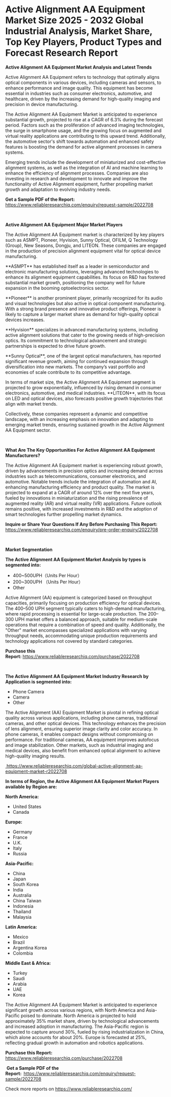 <p><h1>Active Alignment AA Equipment Market Size 2025 - 2032 Global Industrial Analysis, Market Share, Top Key Players, Product Types and Forecast Research Report</h1></p><p><strong>Active Alignment AA Equipment Market Analysis and Latest Trends</strong></p>
<p><p>Active Alignment AA Equipment refers to technology that optimally aligns optical components in various devices, including cameras and sensors, to enhance performance and image quality. This equipment has become essential in industries such as consumer electronics, automotive, and healthcare, driven by the increasing demand for high-quality imaging and precision in device manufacturing.</p><p>The Active Alignment AA Equipment Market is anticipated to experience substantial growth, projected to rise at a CAGR of 6.3% during the forecast period. Factors such as the proliferation of advanced imaging technologies, the surge in smartphone usage, and the growing focus on augmented and virtual reality applications are contributing to this upward trend. Additionally, the automotive sector's shift towards automation and enhanced safety features is boosting the demand for active alignment processes in camera systems.</p><p>Emerging trends include the development of miniaturized and cost-effective alignment systems, as well as the integration of AI and machine learning to enhance the efficiency of alignment processes. Companies are also investing in research and development to innovate and improve the functionality of Active Alignment equipment, further propelling market growth and adaptation to evolving industry needs.</p></p>
<p><strong>Get a Sample PDF of the Report:&nbsp;</strong> <a href="https://www.reliableresearchiq.com/enquiry/request-sample/2022708?utm_campaign=3055&utm_medium=2&utm_source=Github&utm_content=ia&utm_term=29032025&utm_id=active-alignment-aa-equipment">https://www.reliableresearchiq.com/enquiry/request-sample/2022708</a></p>
<p>&nbsp;</p>
<p><strong>Active Alignment AA Equipment Major Market Players</strong></p>
<p><p>The Active Alignment AA Equipment market is characterized by key players such as ASMPT, Pioneer, Hyvision, Sunny Optical, OFILM, Q Technology (Group), New Seasons, Dongju, and LITEON. These companies are engaged in the production of precision alignment equipment vital for optical device manufacturing.</p><p>**ASMPT** has established itself as a leader in semiconductor and electronic manufacturing solutions, leveraging advanced technologies to enhance its alignment equipment capabilities. Its focus on R&D has fostered substantial market growth, positioning the company well for future expansion in the booming optoelectronics sector.</p><p>**Pioneer** is another prominent player, primarily recognized for its audio and visual technologies but also active in optical component manufacturing. With a strong brand presence and innovative product offerings, Pioneer is likely to capture a larger market share as demand for high-quality optical devices increases.</p><p>**Hyvision** specializes in advanced manufacturing systems, including active alignment solutions that cater to the growing needs of high-precision optics. Its commitment to technological advancement and strategic partnerships is expected to drive future growth.</p><p>**Sunny Optical**, one of the largest optical manufacturers, has reported significant revenue growth, aiming for continued expansion through diversification into new markets. The company’s vast portfolio and economies of scale contribute to its competitive advantage.</p><p>In terms of market size, the Active Alignment AA Equipment segment is projected to grow exponentially, influenced by rising demand in consumer electronics, automotive, and medical industries. **LITEON**, with its focus on LED and optical devices, also forecasts positive growth trajectories that align with market trends.</p><p>Collectively, these companies represent a dynamic and competitive landscape, with an increasing emphasis on innovation and adapting to emerging market trends, ensuring sustained growth in the Active Alignment AA Equipment sector.</p></p>
<p>&nbsp;</p>
<p><strong>What Are The Key Opportunities For Active Alignment AA Equipment Manufacturers?</strong></p>
<p><p>The Active Alignment AA Equipment market is experiencing robust growth, driven by advancements in precision optics and increasing demand across industries such as telecommunications, consumer electronics, and automotive. Notable trends include the integration of automation and AI, enhancing manufacturing efficiency and product quality. The market is projected to expand at a CAGR of around 12% over the next five years, fueled by innovations in miniaturization and the rising prevalence of augmented reality (AR) and virtual reality (VR) applications. Future outlook remains positive, with increased investments in R&D and the adoption of smart technologies further propelling market dynamics.</p></p>
<p><strong>Inquire or Share Your Questions If Any Before Purchasing This Report:</strong> <a href="https://www.reliableresearchiq.com/enquiry/pre-order-enquiry/2022708?utm_campaign=3055&utm_medium=2&utm_source=Github&utm_content=ia&utm_term=29032025&utm_id=active-alignment-aa-equipment">https://www.reliableresearchiq.com/enquiry/pre-order-enquiry/2022708</a></p>
<p>&nbsp;</p>
<p><strong>Market Segmentation</strong></p>
<p><strong>The Active Alignment AA Equipment Market Analysis by types is segmented into:</strong></p>
<p><ul><li>400~500UPH（Units Per Hour）</li><li>200~300UPH （Units Per Hour）</li><li>Other</li></ul></p>
<p><p>Active Alignment (AA) equipment is categorized based on throughput capacities, primarily focusing on production efficiency for optical devices. The 400–500 UPH segment typically caters to high-demand manufacturing, where rapid processing is essential for large-scale production. The 200–300 UPH market offers a balanced approach, suitable for medium-scale operations that require a combination of speed and quality. Additionally, the "Other" market encompasses specialized applications with varying throughput needs, accommodating unique production requirements and technology applications not covered by standard categories.</p></p>
<p><strong>Purchase this Report:&nbsp;</strong><a href="https://www.reliableresearchiq.com/purchase/2022708?utm_campaign=3055&utm_medium=2&utm_source=Github&utm_content=ia&utm_term=29032025&utm_id=active-alignment-aa-equipment">https://www.reliableresearchiq.com/purchase/2022708</a></p>
<p>&nbsp;</p>
<p><strong>The Active Alignment AA Equipment Market Industry Research by Application is segmented into:</strong></p>
<p><ul><li>Phone Camera</li><li>Camera</li><li>Other</li></ul></p>
<p><p>The Active Alignment (AA) Equipment Market is pivotal in refining optical quality across various applications, including phone cameras, traditional cameras, and other optical devices. This technology enhances the precision of lens alignment, ensuring superior image clarity and color accuracy. In phone cameras, it enables compact designs without compromising on performance. For traditional cameras, AA equipment improves autofocus and image stabilization. Other markets, such as industrial imaging and medical devices, also benefit from enhanced optical alignment to achieve high-quality imaging results.</p></p>
<p><a href="https://www.reliableresearchiq.com/global-active-alignment-aa-equipment-market-r2022708?utm_campaign=3055&utm_medium=2&utm_source=Github&utm_content=ia&utm_term=29032025&utm_id=active-alignment-aa-equipment">&nbsp;https://www.reliableresearchiq.com/global-active-alignment-aa-equipment-market-r2022708</a></p>
<p><strong>In terms of Region, the Active Alignment AA Equipment Market Players available by Region are:</strong></p>
<p>
    <p> <strong> North America: </strong>
        <ul>
            <li>United States</li>
            <li>Canada</li>
        </ul>
        </p> 
    <p> <strong> Europe: </strong>
        <ul>
            <li>Germany</li>
            <li>France</li>
            <li>U.K.</li>
            <li>Italy</li>
            <li>Russia</li>
        </ul>
        </p> 
    <p> <strong> Asia-Pacific: </strong>
        <ul>
            <li>China</li>
            <li>Japan</li>
            <li>South Korea</li>
            <li>India</li>
            <li>Australia</li>
            <li>China Taiwan</li>
            <li>Indonesia</li>
            <li>Thailand</li>
            <li>Malaysia</li>
        </ul>
        </p> 
    <p> <strong> Latin America: </strong>
        <ul>
            <li>Mexico</li>
            <li>Brazil</li>
            <li>Argentina Korea</li>
            <li>Colombia</li>
        </ul>
        </p> 
    <p> <strong> Middle East & Africa: </strong>
        <ul>
            <li>Turkey</li>
            <li>Saudi</li>
            <li>Arabia</li>
            <li>UAE</li>
            <li>Korea</li>
        </ul>
    </p>
    </p>
<p><p>The Active Alignment AA Equipment Market is anticipated to experience significant growth across various regions, with North America and Asia-Pacific poised to dominate. North America is projected to hold approximately 35% market share, driven by technological advancements and increased adoption in manufacturing. The Asia-Pacific region is expected to capture around 30%, fueled by rising industrialization in China, which alone accounts for about 20%. Europe is forecasted at 25%, reflecting gradual growth in automation and robotics applications.</p></p>
<p><strong>Purchase this Report: </strong><a href="https://www.reliableresearchiq.com/purchase/2022708?utm_campaign=3055&utm_medium=2&utm_source=Github&utm_content=ia&utm_term=29032025&utm_id=active-alignment-aa-equipment">https://www.reliableresearchiq.com/purchase/2022708</a></p>
<p>&nbsp;<strong>Get a Sample PDF of the Report:&nbsp;&nbsp;</strong><a href="https://www.reliableresearchiq.com/enquiry/request-sample/2022708?utm_campaign=3055&utm_medium=2&utm_source=Github&utm_content=ia&utm_term=29032025&utm_id=active-alignment-aa-equipment">https://www.reliableresearchiq.com/enquiry/request-sample/2022708</a></p>
<p><strong></strong></p>
<p>Check more reports on <a href="https://www.reliableresearchiq.com/?utm_campaign=3055&utm_medium=2&utm_source=Github&utm_content=ia&utm_term=29032025&utm_id=active-alignment-aa-equipment">https://www.reliableresearchiq.com/</a></p>